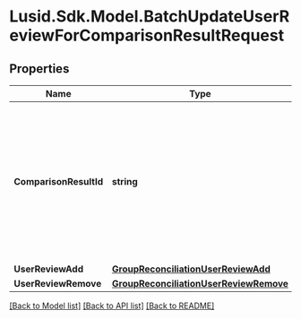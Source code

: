 # Lusid.Sdk.Model.BatchUpdateUserReviewForComparisonResultRequest

## Properties

Name | Type | Description | Notes
------------ | ------------- | ------------- | -------------
**ComparisonResultId** | **string** | Comparison result identifier, encoded value for core attribute results, aggregate attribute results, reconciliation type and run instanceId. | 
**UserReviewAdd** | [**GroupReconciliationUserReviewAdd**](GroupReconciliationUserReviewAdd.md) |  | [optional] 
**UserReviewRemove** | [**GroupReconciliationUserReviewRemove**](GroupReconciliationUserReviewRemove.md) |  | [optional] 

[[Back to Model list]](../README.md#documentation-for-models) [[Back to API list]](../README.md#documentation-for-api-endpoints) [[Back to README]](../README.md)

